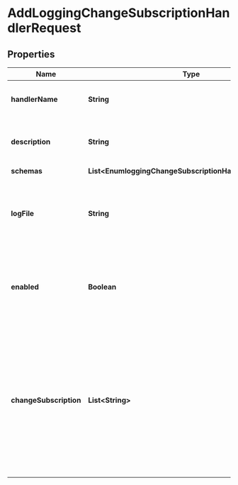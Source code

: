 

# AddLoggingChangeSubscriptionHandlerRequest


## Properties

| Name | Type | Description | Notes |
|------------ | ------------- | ------------- | -------------|
|**handlerName** | **String** | Name of the new Change Subscription Handler |  |
|**description** | **String** | A description for this Change Subscription Handler |  [optional] |
|**schemas** | **List&lt;EnumloggingChangeSubscriptionHandlerSchemaUrn&gt;** |  |  |
|**logFile** | **String** | Specifies the log file in which the change notification messages will be written. |  [optional] |
|**enabled** | **Boolean** | Indicates whether this change subscription handler is enabled within the server. |  |
|**changeSubscription** | **List&lt;String&gt;** | The set of change subscriptions for which this change subscription handler should be notified. If no values are provided then it will be notified for all change subscriptions defined in the server. |  [optional] |



